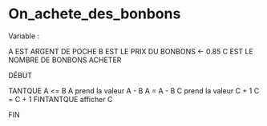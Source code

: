 # On_achete_des_bonbons
Variable :

A EST ARGENT DE POCHE
B EST LE PRIX DU BONBONS <- 0.85 
C EST LE NOMBRE DE BONBONS ACHETER




DÉBUT

TANTQUE A <= B
A prend la valeur A - B
A = A - B
C prend la valeur C + 1
C = C + 1
FINTANTQUE
afficher C

FIN


